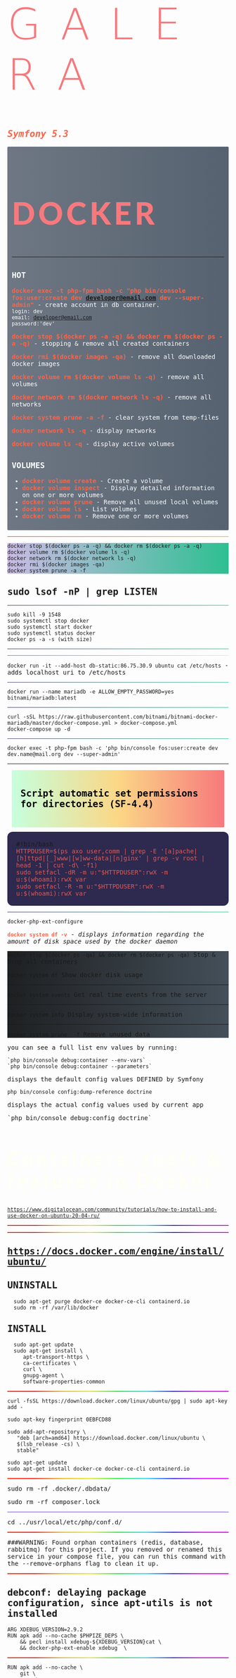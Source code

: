 <main style="font-family: 'Lucida Console', monospace;">

<h1 style="color: #f7797d; font-weight: 400; font-family: 'DejaVu Sans Light', monospace; font-size: 7em; letter-spacing: 7px;">G&nbsp;A&nbsp;L&nbsp;E&nbsp;R&nbsp;A</h1>

<i style="color: tomato">Symfony 5.3</i>
---------


<div style="background: linear-gradient(to right, #6E7783, #566270); color: #FFFFFF; border-radius: 2px; padding: 10px;">

<h2 style="color: #f7797d; font-weight: 400; font-family: 'Lato Heavy', monospace; font-size: 5em; letter-spacing: 7px;">DOCKER</h2>

<hr>

`HOT`
----

<b style="color: tomato">docker exec -t php-fpm bash -c "php bin/console fos:user:create dev developer@email.com dev --super-admin"</b> - <span>create account in db container.<br><small>login: dev<br>email: developer@email.com<br>password:'dev'<br></small></span>

<b style="color: tomato">docker stop $(docker ps -a -q) && docker rm $(docker ps -a -q)</b> - <span>stopping & remove all created containers</span><br>

<b style="color: tomato">docker rmi $(docker images -qa)</b> - remove all downloaded docker images<br>

<b style="color: tomato">docker volume rm $(docker volume ls -q)</b> - remove all volumes<br>

<b style="color: tomato">docker network rm $(docker network ls -q)</b> - remove all networks<br>

<b style="color: tomato">docker system prune -a -f</b> - clear system from temp-files<br>

<b style="color: tomato">docker network ls -q</b> - display networks<br>

<b style="color: tomato">docker volume ls -q</b> - display active volumes<br>

`VOLUMES`
--------
<ul>
    <li>
        <b style="color: tomato">docker volume create</b> - Create a volume
    </li>
    <li>
        <b style="color: tomato">docker volume inspect</b> - Display detailed information on one or more volumes
    </li>
    <li>
        <b style="color: tomato">docker volume prune</b> - Remove all unused local volumes
    </li>
    <li>
        <b style="color: tomato">docker volume ls</b> - List volumes
    </li>
    <li>
        <b style="color: tomato">docker volume rm</b>	- Remove one or more volumes
    </li>
</ul>

</div>
<hr style="background-image: linear-gradient(to right, #ea350e, #ff9600); height: 1px;">

<div style="background-image: linear-gradient(to right, rgba(131,96,195,0.42), #2ebf91);">

    docker stop $(docker ps -a -q) && docker rm $(docker ps -a -q)
    docker volume rm $(docker volume ls -q)
    docker network rm $(docker network ls -q)
    docker rmi $(docker images -qa)
    docker system prune -a -f

</div>

<h2>sudo lsof -nP | grep LISTEN</h2>

<hr style="background-image: linear-gradient(to right, rgba(131,96,195,0.42), #2ebf91); height: 1px;">

    sudo kill -9 1548
    sudo systemctl stop docker
    sudo systemctl start docker
    sudo systemctl status docker
    docker ps -a -s (with size)

<hr style="background-image: linear-gradient(to right, rgba(131,96,195,0.42), #2ebf91); height: 1px;">
<hr style="background: linear-gradient(to right, #6E7783, #E0E3DA);">

`docker run -it --add-host db-static:86.75.30.9 ubuntu cat /etc/hosts` -  adds localhost uri to /etc/hosts

<hr style="background-image: linear-gradient(to right, rgba(131,96,195,0.42), #2ebf91); height: 1px;">

`docker run --name mariadb -e ALLOW_EMPTY_PASSWORD=yes bitnami/mariadb:latest`

<hr style="background-image: linear-gradient(to right, rgba(131,96,195,0.42), #2ebf91); height: 1px;">

    curl -sSL https://raw.githubusercontent.com/bitnami/bitnami-docker-mariadb/master/docker-compose.yml > docker-compose.yml
    docker-compose up -d


<hr style="background-image: linear-gradient(to right, rgba(131,96,195,0.42), #2ebf91); height: 1px;">

<p style="background-image: linear-gradient(to right, #2c3e50, #4ca1af);">

    docker exec -t php-fpm bash -c 'php bin/console fos:user:create dev dev.name@mail.org dev --super-admin'

</p>
<hr>

<h2 style="background-image: linear-gradient(to right, #c6ffdd, #fbd786, #f7797d); color: #444f59; padding: 20px; margin: 10px; border-radius: 2px">
<span style="color: black;">

Script automatic set permissions for directories (SF-4.4)

</span>
</h2>

<section style="background: #2E294E; padding: 20px; border-radius: 12px;">
#!bin/bash<br>
<div style="color: #dc5c5a; font-family: 'Lucida Console', monospace; font-weight: 200;">
HTTPDUSER=$(ps axo user,comm | grep -E '[a]pache|[h]ttpd|[_]www|[w]ww-data|[n]ginx' | grep -v root | head -1 | cut -d\ -f1)<br>
sudo setfacl -dR -m u:"$HTTPDUSER":rwX -m u:$(whoami):rwX var<br>
sudo setfacl -R -m u:"$HTTPDUSER":rwX -m u:$(whoami):rwX var<br>
</div>
</section>
<hr style="background-image: linear-gradient(to right, rgba(131,96,195,0.42), #2ebf91); height: 1px;">

    docker-php-ext-configure

<b style="color: tomato">`docker system df -v`</b> - <i>displays information regarding the amount of disk space used by the docker daemon</i>

<div style="background-image: linear-gradient(to right, #1e2022, #444f59);">

`docker stop $(docker ps -qa) && docker rm $(docker ps -qa)`    Stop & Drop all containers

`docker system df`       Show docker disk usage

<hr>

`docker system events`    Get real time events from the server

<hr>

`docker system info`     Display system-wide information

<hr>

`docker system prune  -f`   Remove unused data

</div>


<p>you can see a full list env values by running:</p>

    `php bin/console debug:container --env-vars`
    `php bin/console debug:container --parameters`


<p>displays the default config values DEFINED by Symfony</p>

`php bin/console config:dump-reference doctrine`



<p>displays the actual config values used by current app</p>
    `php bin/console debug:config doctrine`

<h2 style="color: #fffff3; font-weight: 200; font-family: 'Lato Heavy', monospace; font-size: 3em; letter-spacing: 7px;">Containers, tools & features in Docker</h2>


<small>https://www.digitalocean.com/community/tutorials/how-to-install-and-use-docker-on-ubuntu-20-04-ru/ </small>


<hr style="background: linear-gradient(124deg, #ff2400, #e81d1d, #e8b71d, #e3e81d, #1de840, #1ddde8, #2b1de8, #dd00f3, #dd00f3); height: 2px;">





<hr style="background: linear-gradient(124deg, #ff2400, #e81d1d, #e8b71d, #e3e81d, #1de840, #1ddde8, #2b1de8, #dd00f3, #dd00f3); height: 2px;">

https://docs.docker.com/engine/install/ubuntu/
---------------------------------------------------

UNINSTALL
---------
      sudo apt-get purge docker-ce docker-ce-cli containerd.io
      sudo rm -rf /var/lib/docker



INSTALL
-------
      sudo apt-get update
      sudo apt-get install \
         apt-transport-https \
         ca-certificates \
         curl \
         gnupg-agent \
         software-properties-common

<hr style="background: linear-gradient(124deg, #ff2400, #e81d1d, #e8b71d, #e3e81d, #1de840, #1ddde8, #2b1de8, #dd00f3, #dd00f3); height: 2px;">

    curl -fsSL https://download.docker.com/linux/ubuntu/gpg | sudo apt-key add -

    sudo apt-key fingerprint 0EBFCD88

    sudo add-apt-repository \
       "deb [arch=amd64] https://download.docker.com/linux/ubuntu \
       $(lsb_release -cs) \
       stable"

    sudo apt-get update
    sudo apt-get install docker-ce docker-ce-cli containerd.io

<hr style="background: linear-gradient(124deg, #ff2400, #e81d1d, #e8b71d, #e3e81d, #1de840, #1ddde8, #2b1de8, #dd00f3, #dd00f3); height: 2px;">

sudo rm -rf .docker/.dbdata/

sudo rm -rf composer.lock 

<hr style="background: #A593E0; height: 2px;">

 cd ../usr/local/etc/php/conf.d/

<hr style="background: linear-gradient(124deg, #ff2400, #e81d1d, #e8b71d, #e3e81d, #1de840, #1ddde8, #2b1de8, #dd00f3, #dd00f3); height: 2px;">

###WARNING: Found orphan containers (redis, database, rabbitmq) for this project. If you removed or renamed this service in your compose file, you can run this command with the --remove-orphans flag to clean it up.


<hr style="background: linear-gradient(124deg, #ff2400, #e81d1d, #e8b71d, #e3e81d, #1de840, #1ddde8, #2b1de8, #dd00f3, #dd00f3); height: 2px;">

debconf: delaying package configuration, since apt-utils is not installed
----------------------------------------------------
    ARG XDEBUG_VERSION=2.9.2
    RUN apk add --no-cache $PHPIZE_DEPS \
        && pecl install xdebug-${XDEBUG_VERSION}cat \
        && docker-php-ext-enable xdebug  \

<hr style="background: linear-gradient(124deg, #ff2400, #e81d1d, #e8b71d, #e3e81d, #1de840, #1ddde8, #2b1de8, #dd00f3, #dd00f3); height: 2px;">

    RUN apk add --no-cache \
        git \
        yarn \
        autoconf \
        g++ \
        make \
        openssl-dev

<hr style="background: linear-gradient(124deg, #ff2400, #e81d1d, #e8b71d, #e3e81d, #1de840, #1ddde8, #2b1de8, #dd00f3, #dd00f3); height: 2px;">

# Install xdebug
    RUN docker-php-source extract \
        && pecl install xdebug \
        && echo "xdebug.remote_enable=on\n" >> /usr/local/etc/php/conf.d/docker-php-ext-xdebug.ini \
        && echo "xdebug.remote_autostart=on\n" >> /usr/local/etc/php/conf.d/docker-php-ext-xdebug.ini \
        && echo "xdebug.remote_port=9001\n" >> /usr/local/etc/php/conf.d/docker-php-ext-xdebug.ini \
        && echo "xdebug.remote_handler=dbgp\n" >> /usr/local/etc/php/conf.d/docker-php-ext-xdebug.ini \
        && echo "xdebug.remote_connect_back=1\n" >> /usr/local/etc/php/conf.d/docker-php-ext-xdebug.ini \
        && docker-php-ext-enable xdebug \
        && docker-php-source delete \
        && rm -rf /tmp/*

<hr style="background: linear-gradient(124deg, #ff2400, #e81d1d, #e8b71d, #e3e81d, #1de840, #1ddde8, #2b1de8, #dd00f3, #dd00f3); height: 2px;">


`WORKDIR /var/www/html`
---------------------
`RUN docker-php-ext-install pdo pdo_mysql`
-----------------------------------
`RUN apk update`
--------------
`RUN apk upgrade`
-------------

# xdebug with VSCODE
`ENV` `XDEBUG_VERSION`=`2.9.2`<br>
`RUN` apk --no-cache add --virtual `.build-deps`  
`g++` `autoconf` `make` `pecl` install xdebug-${`XDEBUG_VERSION`} && \
    docker-php-ext-enable `xdebug` && \
    apk del `.build-deps` && \
    rm -r `/tmp/pear/*` && \
    echo -e "`xdebug.remote_enable=1`\
        `xdebug.remote_autostart=1` \
        `xdebug.remote_connect_back=0` \
        `xdebug.remote_port=3223` \
        `xdebug.idekey`=`'VSCODE'` \
        `xdebug.remote_log`=`/var/www/html/xdebug.log` \
        `xdebug.remote_host=host.docker.internal`" >> `/usr/local/etc/php/conf.d/docker-php-ext-xdebug.ini`

<hr style="background: #EFDC05; height: 1px;">

Change TimeZone
----------------
    RUN apk add --update tzdata
    ENV TZ=Europe/Bucharest    

Personal IP
------------
    ip address
    ifconfig
    hostname -I

<small>https://matthewsetter.com/setup-step-debugging-php-xdebug3-docker/ </small>

<hr style="background: #EFDC05; height: 1px;">

<h2>`docker-compose config`</h2>
---------------------
Usage: config [options]<br>
<span>Options:</span>
<blockquote style="background: #E0E3DA; color: #566270; border-radius: 4px">
<b style="color: tomato">--resolve-image-digests</b> - Pin image tags to digests.<br>
<b style="color: #F17F42;">--no-interpolate</b> - Don't interpolate environment variables.<br>
<b style="color: #F17F42;">-q, --quiet </b> - Only validate the configuration, don't print anything.<br>
<b style="color: #F17F42;">--services</b> - Print the service names, one per line.<br>
<b style="color: #F17F42;">--volumes</b> - Print the volume names, one per line.<br>
<b style="color: #F17F42;">--hash="*"</b> - Print the service config hash, one per line. Set "service1, service2" for a list of specified services or use the wildcard symbol to display all services.<br>
</blockquote>
</main>

<section>

TODO:
-----
<ul>
<li>composer require doctrine/coding-standard</li>
<li>squizlabs/php_codesniffer</li>
<li>composer require --dev debug</li>
<li></li>

!!! _*docker network inspect bridge*_

</ul>
</section>


<hr>

<h1 style="font-family: 'Ubuntu Light', monospace;font-size: 7em; letter-spacing: 24px;">R&nbsp;E&nbsp;D&nbsp;I&nbsp;S</h1>


Redis(TM)
-----
<small>https://registry.hub.docker.com/r/bitnami/redis#configuration </small>

<section>

`bridge-utils`
--------------

    sudo apt-get install bridge-utils
    brctl show
    ip a

command utility `brctl show`  and use it to list the Linux bridges on your Docker host.

use the `ip` command to view details of the `docker0` bridge
<hr>
            
    docker run --name redis -e ALLOW_EMPTY_PASSWORD=yes bitnami/redis:latest

    curl -sSL https://raw.githubusercontent.com/bitnami/bitnami-docker-redis/master/docker-compose.yml > docker-compose.yml

    docker-compose up -d

    docker pull bitnami/redis:[TAG]

you can also build the image yourself.

    docker build -t bitnami/redis:latest 'https://github.com/bitnami/bitnami-docker-redis.git#master:6.2/debian-10'

</section>

<div>

`Step 1`
--------
Create a network
        
    docker network create app-tier --driver bridge

`Step 2`
------
Launch the Redis(TM) server instance
Use the --network app-tier argument to the docker run command to attach the Redis(TM) container to the app-tier network.

    docker run -d --name redis-server \
        -e ALLOW_EMPTY_PASSWORD=yes \
        --network app-tier \
        bitnami/redis:latest

`Step 3`
--------
Launch your Redis(TM) client instance
Finally we create a new container instance to launch the Redis(TM) client and connect to the server created in the previous step:

    docker run -it --rm \
        --network app-tier \
        bitnami/redis:latest redis-cli -h redis-server


Using Docker Compose
When not specified, Docker Compose automatically sets up a new network and attaches all deployed services to that network. However, we will explicitly define a new bridge network named app-tier. In this example we assume that you want to connect to the Redis(TM) server from your own custom application image which is identified in the following snippet by the service name myapp.

        version: '2'
        
        networks:
              app-tier:
                    driver: bridge
        
        
        services:
              redis:
                    image: 'bitnami/redis:latest'
                    environment:
                        - ALLOW_EMPTY_PASSWORD=yes
                    networks:
                        - app-tier
              myapp:
                    image: 'YOUR_APPLICATION_IMAGE'
                    networks:
                        - app-tier


`IMPORTANT`:
---------
Please update the `YOUR_APPLICATION_IMAGE_` placeholder in the above snippet with your application image
In your application container, use the hostname redis to connect to the Redis(TM) server
Launch the containers using:

    docker-compose up -d

</div>

<hr>
<h1>Disabling Redis(TM) commands</h1>

<pre>
For security reasons, you may want to disable some commands. You can specify them by using the following environment variable on the first run:

REDIS_DISABLE_COMMANDS: Comma-separated list of Redis(TM) commands to disable. Defaults to empty.


<h3>docker run --name redis -e REDIS_DISABLE_COMMANDS=FLUSHDB,FLUSHALL,CONFIG bitnami/redis:latest</h3>


Alternatively, modify the docker-compose.yml file present in this repository:

services:
  redis:
  ...
    environment:
      - REDIS_DISABLE_COMMANDS=FLUSHDB,FLUSHALL,CONFIG
  ...
As specified in the docker-compose, FLUSHDB and FLUSHALL commands are disabled. Comment out or remove the environment variable if you don't want to disable any commands:

services:
  redis:
  ...
    environment:
      # - REDIS_DISABLE_COMMANDS=FLUSHDB,FLUSHALL
</pre>


Passing extra command-line flags to the redis service command is possible by adding them as arguments to run.sh script:

`docker run --name redis -e ALLOW_EMPTY_PASSWORD=yes bitnami/redis:latest /opt/bitnami/scripts/redis/run.sh --maxmemory 100mb`

<hr>
<pre>
services:
    redis:
        ...
        environment:
            - ALLOW_EMPTY_PASSWORD=yes
        command: /opt/bitnami/scripts/redis/run.sh --maxmemory 100mb
        ...
</pre>


Passing the `REDIS_PASSWORD` environment variable when running the image for the first time will set the Redis(TM) server password to the value of `REDIS_PASSWORD` (or the content of the file specified in `REDIS_PASSWORD_FILE`).

    docker run --name redis -e REDIS_PASSWORD=password123 bitnami/redis:latest

Alternatively, modify the docker-compose.yml file present in this repository:

    services:
        redis:
        ...
            environment:
                - REDIS_PASSWORD=password123

        ...

`NOTE`: The at sign (@) is not supported for `REDIS_PASSWORD`.

Warning The Redis(TM) database is always configured with remote access enabled. It's suggested that the `REDIS_PASSWORD` env variable is always specified to set a password. In case you want to access the database without a password set the environment variable `ALLOW_EMPTY_PASSWORD`=`yes`. This is recommended only for development.






































<section style="font-family: 'Source Code Pro', monospace ; font-weight: 200; font-size: .85rem;">
<div>

<h1>THE END</h1>
<h2>to be continued...</h2>
<br><br><br><br><br><br><br><br><br><br><br><br><br><br><br><br><br><br><br><br><br><br><br><br><br><br><br>
<hr>

`APP ENV:`
-----
`APP_ENV`=dev<br>
`APP_SECRET`=ff647a684b3c27a710daec988484f83e<br>
`APP_DEBUG`=true<br>
`APP_NAME`=GALERA
<hr>

`DB`
---------
`DATABASE_ALLOW_EMPTY_ROOT_PASSWORD`="no"<br>
`DATABASE_ROOT_PASSWORD`=root<br>
`DATABASE_LOG_CONSOLE`="yes"<br>
`DATABASE_DRIVER`=pdo_mysql<br>
`DATABASE_HOST`="127.0.0.1"<br>
`DATABASE_PORT`="3306"<br>
`DATABASE_DBNAME`=app<br>
`DATABASE_USER`=app<br>
`DATABASE_PASSWORD`=app<br>
`DB_CHARSET`='UTF8'<br>
`DATABASE_VOLUME`=".dbdata"<br>
`DATABASE_URL`="mysql://app:app@localhost:3306/app?serverVersion=mariadb-10.6.4"<br>
`SERVER_VERSION`="mariadb-10.6.4"<br>


`mysql/mariadb`
---------------
`MYSQL_ROOT_PASSWORD`=${DB_ROOT_PASSWORD}<br>
`MYSQL_PASSWORD`=${DB_PASSWORD}<br>
`MYSQL_HOST`=${DB_HOST}<br>
`MYSQL_DATABASE`=${DB_DBNAME}<br>
`MYSQL_USER`=${DB_PASSWORD}<br>
`MYSQL_PORT`=${DB_PORT}<br>
`MYSQL_ALLOW_EMPTY_PASSWORD`=${DB_ALLOW_EMPTY_PASSWORD}<br>
`MYSQL_LOG_CONSOLE`=${DB_LOG_CONSOLE}<br>
`MYSQL_CHARSET`=${DB_CHARSET}<br>

`rabbitmq`
----------
`RABBITMQ_DEFAULT_USER`=app<br>
`RABBITMQ_DEFAULT_PASS`=app<br>
`RABBITMQ_DEFAULT_VHOST`=/<br>

`redis`
-------
`REDIS_PASSWORD`=app<br>

`transports`
------------
`DOCTRINE_MESSENGER_TRANSPORT_DSN`=doctrine://default<br>
`MESSENGER_TRANSPORT_DSN`=amqp://rabbitmq:rabbitmq@rabbitmq:5677/%2f/?connection_timeout=5<br>
`HIGH_PRIORITY_MESSENGER_TRANSPORT_DSN`=amqp://rabbitmq:rabbitmq@rabbitmq:5677/%2f/?connection_timeout=5<br>
`LOW_PRIORITY_MESSENGER_TRANSPORT_DSN`=amqp://rabbitmq:rabbitmq@rabbitmq:5677/%2f/?connection_timeout=5<br>
`MAILER_DSN`=sendmail://default<br>
</div>
</section>